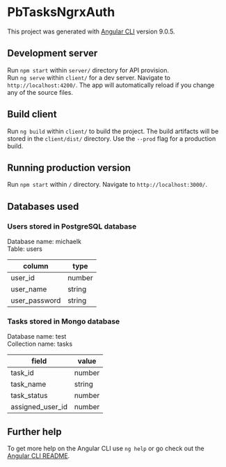 # PbTasksNgrxAuth

This project was generated with [Angular CLI](https://github.com/angular/angular-cli) version 9.0.5.

## Development server

Run `npm start` within `server/` directory for API provision.<br/>
Run `ng serve` within `client/` for a dev server. Navigate to `http://localhost:4200/`. The app will automatically reload if you change any of the source files.

## Build client

Run `ng build` within `client/` to build the project. The build artifacts will be stored in the `client/dist/` directory. Use the `--prod` flag for a production build.

## Running production version

Run `npm start` within `/` directory. Navigate to `http://localhost:3000/`.

## Databases used

### Users stored in PostgreSQL database

Database name: michaelk<br/>
Table: users

| column        | type   |
| ------------- | ------ |
| user_id       | number |
| user_name     | string |
| user_password | string |

### Tasks stored in Mongo database

Database name: test<br/>
Collection name: tasks

| field            | value  |
| ---------------- | ------ |
| task_id          | number |
| task_name        | string |
| task_status      | number |
| assigned_user_id | number |

## Further help

To get more help on the Angular CLI use `ng help` or go check out the [Angular CLI README](https://github.com/angular/angular-cli/blob/master/README.md).
